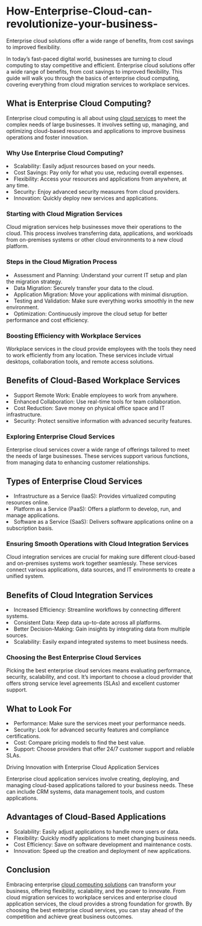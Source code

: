 # How-Enterprise-Cloud-can-revolutionize-your-business-
Enterprise cloud solutions offer a wide range of benefits, from cost savings to improved flexibility.

In today’s fast-paced digital world, businesses are turning to cloud computing to stay competitive and efficient. Enterprise cloud solutions offer a wide range of benefits, from cost savings to improved flexibility. This guide will walk you through the basics of enterprise cloud computing, covering everything from cloud migration services to workplace services.

## What is Enterprise Cloud Computing?

Enterprise cloud computing is all about using [cloud services](https://www.compunnel.com/category/enterprise-cloud/) to meet the complex needs of large businesses. It involves setting up, managing, and optimizing cloud-based resources and applications to improve business operations and foster innovation.

### Why Use Enterprise Cloud Computing?

<li>Scalability: Easily adjust resources based on your needs.</li>
<li>Cost Savings: Pay only for what you use, reducing overall expenses.</li>
<li>Flexibility: Access your resources and applications from anywhere, at any time.</li>
<li>Security: Enjoy advanced security measures from cloud providers.</li>
<li>Innovation: Quickly deploy new services and applications.</li>

### Starting with Cloud Migration Services

Cloud migration services help businesses move their operations to the cloud. This process involves transferring data, applications, and workloads from on-premises systems or other cloud environments to a new cloud platform.

### Steps in the Cloud Migration Process

<li>Assessment and Planning: Understand your current IT setup and plan the migration strategy.</li>
<li>Data Migration: Securely transfer your data to the cloud.</li>
<li>Application Migration: Move your applications with minimal disruption.</li>
<li>Testing and Validation: Make sure everything works smoothly in the new environment.</li>
<li>Optimization: Continuously improve the cloud setup for better performance and cost efficiency.</li>

### Boosting Efficiency with Workplace Services

Workplace services in the cloud provide employees with the tools they need to work efficiently from any location. These services include virtual desktops, collaboration tools, and remote access solutions.

## Benefits of Cloud-Based Workplace Services

<li>Support Remote Work: Enable employees to work from anywhere.</li>
<li>Enhanced Collaboration: Use real-time tools for team collaboration.</li>
<li>Cost Reduction: Save money on physical office space and IT infrastructure.</li>
<li>Security: Protect sensitive information with advanced security features.</li>

### Exploring Enterprise Cloud Services

Enterprise cloud services cover a wide range of offerings tailored to meet the needs of large businesses. These services support various functions, from managing data to enhancing customer relationships.

## Types of Enterprise Cloud Services

<li>Infrastructure as a Service (IaaS): Provides virtualized computing resources online.
<li>Platform as a Service (PaaS): Offers a platform to develop, run, and manage applications.
<li>Software as a Service (SaaS): Delivers software applications online on a subscription basis.

### Ensuring Smooth Operations with Cloud Integration Services

Cloud integration services are crucial for making sure different cloud-based and on-premises systems work together seamlessly. These services connect various applications, data sources, and IT environments to create a unified system.

## Benefits of Cloud Integration Services

<li>Increased Efficiency: Streamline workflows by connecting different systems.</li>
<li>Consistent Data: Keep data up-to-date across all platforms.</li>
<li>Better Decision-Making: Gain insights by integrating data from multiple sources.</li>
<li>Scalability: Easily expand integrated systems to meet business needs.</li>

### Choosing the Best Enterprise Cloud Services
Picking the best enterprise cloud services means evaluating performance, security, scalability, and cost. It’s important to choose a cloud provider that offers strong service level agreements (SLAs) and excellent customer support.

## What to Look For

<li>Performance: Make sure the services meet your performance needs.</li>
<li>Security: Look for advanced security features and compliance certifications.</li>
<li>Cost: Compare pricing models to find the best value.</li>
<li>Support: Choose providers that offer 24/7 customer support and reliable SLAs.</li>

Driving Innovation with Enterprise Cloud Application Services

Enterprise cloud application services involve creating, deploying, and managing cloud-based applications tailored to your business needs. These can include CRM systems, data management tools, and custom applications.

## Advantages of Cloud-Based Applications

<li>Scalability: Easily adjust applications to handle more users or data.</li>
<li>Flexibility: Quickly modify applications to meet changing business needs.</li>
<li>Cost Efficiency: Save on software development and maintenance costs.</li>
<li>Innovation: Speed up the creation and deployment of new applications.</li>

## Conclusion

Embracing enterprise [cloud computing solutions](https://www.compunnel.com/category/enterprise-cloud/) can transform your business, offering flexibility, scalability, and the power to innovate. From cloud migration services to workplace services and enterprise cloud application services, the cloud provides a strong foundation for growth. By choosing the best enterprise cloud services, you can stay ahead of the competition and achieve great business outcomes.

